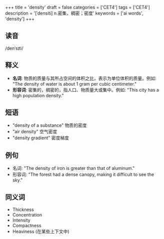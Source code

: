 +++
title = 'density'
draft = false
categories = ['CET4']
tags = ['CET4']
description = '[ˈdensiti] n.密集，稠密；密度'
keywords = ['ai words', 'density']
+++

## 读音
/denˈsɪti/

## 释义
- **名词**: 物质的质量与其所占空间的体积之比，表示为单位体积的质量。例如: "The density of water is about 1 gram per cubic centimeter."
- **形容词**: 密集的，稠密的，指人口、物质量大或集中。例如: "This city has a high population density."

## 短语
- "density of a substance" 物质的密度
- "air density" 空气密度
- "density gradient" 密度梯度

## 例句
- 名词: "The density of iron is greater than that of aluminum."
- 形容词: "The forest had a dense canopy, making it difficult to see the sky."

## 同义词
- Thickness
- Concentration
- Intensity
- Compactness
- Heaviness (在某些上下文中)
